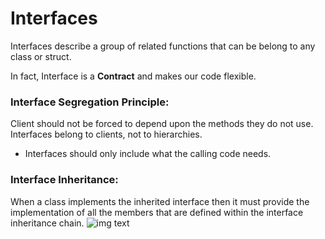 # Interfaces
Interfaces describe a group of related functions that can be belong to any class or struct.

In fact, Interface is a **Contract** and makes our code flexible.

### Interface Segregation Principle:
Client should not be forced to depend upon the methods they do not use. Interfaces belong to clients, not to hierarchies.
- Interfaces should only include what the calling code needs.

### Interface Inheritance:
When a class implements the inherited interface then it must provide the implementation of all the members that are defined within the interface inheritance chain.
![img text]()

